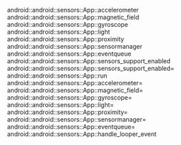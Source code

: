 android::android::sensors::App::accelerometer
android::android::sensors::App::magnetic_field
android::android::sensors::App::gyroscope
android::android::sensors::App::light
android::android::sensors::App::proximity
android::android::sensors::App::sensormanager
android::android::sensors::App::eventqueue
android::android::sensors::App::sensors_support_enabled
android::android::sensors::App::sensors_support_enabled=
android::android::sensors::App::run
android::android::sensors::App::accelerometer=
android::android::sensors::App::magnetic_field=
android::android::sensors::App::gyroscope=
android::android::sensors::App::light=
android::android::sensors::App::proximity=
android::android::sensors::App::sensormanager=
android::android::sensors::App::eventqueue=
android::android::sensors::App::handle_looper_event